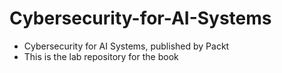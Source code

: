 # Cybersecurity-for-AI-Systems
+ Cybersecurity for AI Systems, published by Packt
+ This is the lab repository for the book
